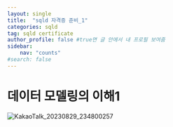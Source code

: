 ```yaml
---
layout: single
title:  "sqld 자격증 준비_1"
categories: sqld
tag: sqld certificate
author_profile: false #true면 글 안에서 내 프로필 보여줌
sidebar:
    nav: "counts"
#search: false
---
```


# 데이터 모델링의 이해1

![KakaoTalk_20230829_234800257](https://github.com/jwjungwoo/jwjungwoo.github.io/assets/140131247/403b930f-a1e2-421f-a516-525beceec639)
